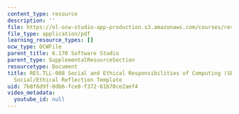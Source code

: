 ```yaml
---
content_type: resource
description: ''
file: https://ol-ocw-studio-app-production.s3.amazonaws.com/courses/res-tll-008-social-and-ethical-responsibilities-of-computing-serc-fall-2021/7b8f6d9f0db6fce8f37261b70ce2aef4_MITRESTLL-008F21-6170social.pdf
file_type: application/pdf
learning_resource_types: []
ocw_type: OCWFile
parent_title: 6.170 Software Studio
parent_type: SupplementalResourceSection
resourcetype: Document
title: RES.TLL-008 Social and Ethical Responsibilities of Computing (SERC), 6.170
  Social/Ethical Reflection Template
uid: 7b8f6d9f-0db6-fce8-f372-61b70ce2aef4
video_metadata:
  youtube_id: null
---
```

